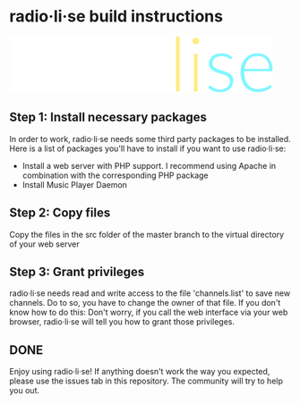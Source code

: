 # radio·li·se build instructions
<img src="radiolise.png" height=100em>

## Step 1: Install necessary packages

In order to work, radio·li·se needs some third party packages to be installed. Here is a list of packages you'll have to install if you want to use radio·li·se:

* Install a web server with PHP support. I recommend using Apache in combination with the corresponding PHP package
* Install Music Player Daemon

## Step 2: Copy files

Copy the files in the src folder of the master branch to the virtual directory of your web server

## Step 3: Grant privileges

radio·li·se needs read and write access to the file 'channels.list' to save new channels. Do to so, you have to change the owner of that file. If you don't know how to do this: Don't worry, if you call the web interface via your web browser, radio·li·se will tell you how to grant those privileges.

## DONE

Enjoy using radio·li·se! If anything doesn't work the way you expected, please use the issues tab in this repository. The community will try to help you out.
